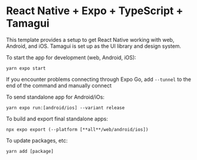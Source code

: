 # React Native + Expo + TypeScript + Tamagui
This template provides a setup to get React Native working with web, Android, and iOS. Tamagui is set up as the UI library and design system.

To start the app for development (web, Android, iOS):
```
yarn expo start
```
If you encounter problems connecting through Expo Go, add ```--tunnel``` to the end of the command and manually connect

To send standalone app for Android/iOs:
```
yarn expo run:[android/ios] --variant release
```

To build and export final standalone apps:
```
npx expo export (--platform [**all**/web/android/ios])
```

To update packages, etc:
```
yarn add [package]
```
